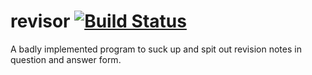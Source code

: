 # revisor [![Build Status](https://travis-ci.org/TrustyPatches/revisor.svg?branch=master)](https://travis-ci.org/TrustyPatches/revisor)

A badly implemented program to suck up and spit out revision notes in question and answer form.
